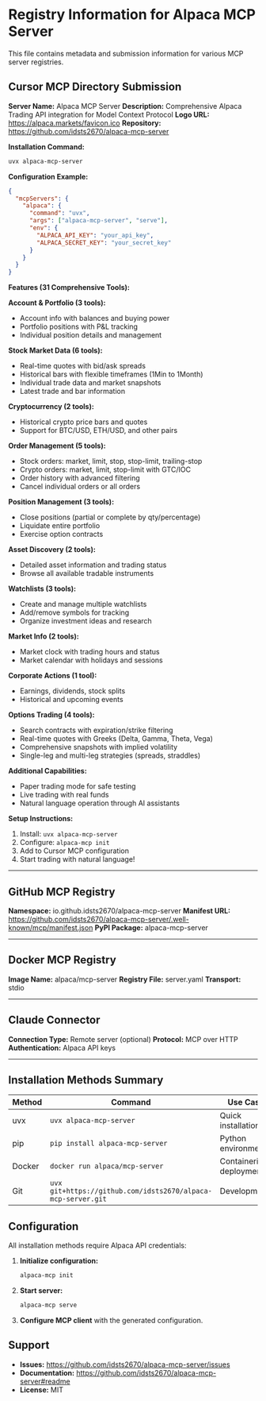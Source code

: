 # Registry Information for Alpaca MCP Server

This file contains metadata and submission information for various MCP server registries.

## Cursor MCP Directory Submission

**Server Name:** Alpaca MCP Server
**Description:** Comprehensive Alpaca Trading API integration for Model Context Protocol
**Logo URL:** https://alpaca.markets/favicon.ico
**Repository:** https://github.com/idsts2670/alpaca-mcp-server

**Installation Command:**
```bash
uvx alpaca-mcp-server
```

**Configuration Example:**
```json
{
  "mcpServers": {
    "alpaca": {
      "command": "uvx",
      "args": ["alpaca-mcp-server", "serve"],
      "env": {
        "ALPACA_API_KEY": "your_api_key",
        "ALPACA_SECRET_KEY": "your_secret_key"
      }
    }
  }
}
```

**Features (31 Comprehensive Tools):**

**Account & Portfolio (3 tools):**
- Account info with balances and buying power
- Portfolio positions with P&L tracking
- Individual position details and management

**Stock Market Data (6 tools):**
- Real-time quotes with bid/ask spreads
- Historical bars with flexible timeframes (1Min to 1Month)
- Individual trade data and market snapshots
- Latest trade and bar information

**Cryptocurrency (2 tools):**
- Historical crypto price bars and quotes
- Support for BTC/USD, ETH/USD, and other pairs

**Order Management (5 tools):**
- Stock orders: market, limit, stop, stop-limit, trailing-stop
- Crypto orders: market, limit, stop-limit with GTC/IOC
- Order history with advanced filtering
- Cancel individual orders or all orders

**Position Management (3 tools):**
- Close positions (partial or complete by qty/percentage)
- Liquidate entire portfolio
- Exercise option contracts

**Asset Discovery (2 tools):**
- Detailed asset information and trading status
- Browse all available tradable instruments

**Watchlists (3 tools):**
- Create and manage multiple watchlists
- Add/remove symbols for tracking
- Organize investment ideas and research

**Market Info (2 tools):**
- Market clock with trading hours and status
- Market calendar with holidays and sessions

**Corporate Actions (1 tool):**
- Earnings, dividends, stock splits
- Historical and upcoming events

**Options Trading (4 tools):**
- Search contracts with expiration/strike filtering
- Real-time quotes with Greeks (Delta, Gamma, Theta, Vega)
- Comprehensive snapshots with implied volatility
- Single-leg and multi-leg strategies (spreads, straddles)

**Additional Capabilities:**
- Paper trading mode for safe testing
- Live trading with real funds
- Natural language operation through AI assistants

**Setup Instructions:**
1. Install: `uvx alpaca-mcp-server`
2. Configure: `alpaca-mcp init`
3. Add to Cursor MCP configuration
4. Start trading with natural language!

---

## GitHub MCP Registry

**Namespace:** io.github.idsts2670/alpaca-mcp-server
**Manifest URL:** https://github.com/idsts2670/alpaca-mcp-server/.well-known/mcp/manifest.json
**PyPI Package:** alpaca-mcp-server

---

## Docker MCP Registry

**Image Name:** alpaca/mcp-server
**Registry File:** server.yaml
**Transport:** stdio

---

## Claude Connector

**Connection Type:** Remote server (optional)
**Protocol:** MCP over HTTP
**Authentication:** Alpaca API keys

---

## Installation Methods Summary

| Method | Command | Use Case |
|--------|---------|----------|
| uvx | `uvx alpaca-mcp-server` | Quick installation |
| pip | `pip install alpaca-mcp-server` | Python environment |
| Docker | `docker run alpaca/mcp-server` | Containerized deployment |
| Git | `uvx git+https://github.com/idsts2670/alpaca-mcp-server.git` | Development |

## Configuration

All installation methods require Alpaca API credentials:

1. **Initialize configuration:**
   ```bash
   alpaca-mcp init
   ```

2. **Start server:**
   ```bash
   alpaca-mcp serve
   ```

3. **Configure MCP client** with the generated configuration.

## Support

- **Issues:** https://github.com/idsts2670/alpaca-mcp-server/issues
- **Documentation:** https://github.com/idsts2670/alpaca-mcp-server#readme
- **License:** MIT